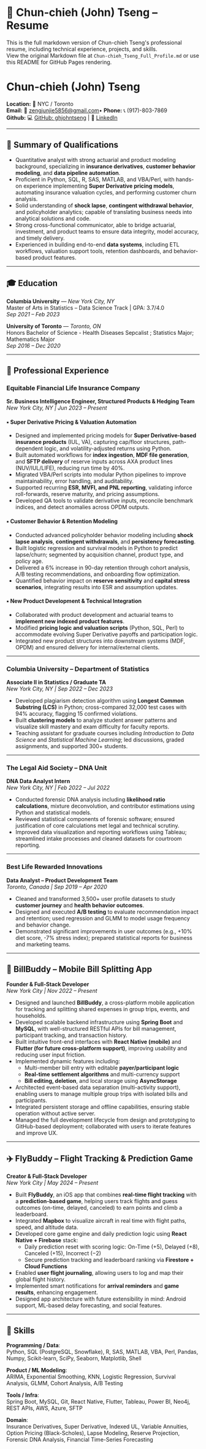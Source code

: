 # 💼 Chun-chieh (John) Tseng – Resume

This is the full markdown version of Chun-chieh Tseng's professional resume, including technical experience, projects, and skills.  
View the original Markdown file at `Chun-chieh_Tseng_Full_Profile.md` or use this README for GitHub Pages rendering.

# Chun-chieh (John) Tseng

**Location:** 📍 NYC / Toronto  
**Email:** 📧 zengjunjie5856@gmail.com• **Phone:** 📞 (917)-803-7869  
**Github:** 💻 [GitHub: ghjohntseng](https://github.com/ghjohntseng) | 💼 [LinkedIn](https://www.linkedin.com/in/chunchieh-tseng)

---

## 🧠 Summary of Qualifications

- Quantitative analyst with strong actuarial and product modeling background, specializing in **insurance derivatives**, **customer behavior modeling**, and **data pipeline automation**.
- Proficient in Python, SQL, R, SAS, MATLAB, and VBA/Perl, with hands-on experience implementing **Super Derivative pricing models**, automating insurance valuation cycles, and performing customer churn analysis.
- Solid understanding of **shock lapse**, **contingent withdrawal behavior**, and policyholder analytics; capable of translating business needs into analytical solutions and code.
- Strong cross-functional communicator, able to bridge actuarial, investment, and product teams to ensure data integrity, model accuracy, and timely delivery.
- Experienced in building end-to-end **data systems**, including ETL workflows, valuation support tools, retention dashboards, and behavior-based product features.

---

## 🎓 Education

**Columbia University** — *New York City, NY*  
Master of Arts in Statistics – Data Science Track | GPA: 3.7/4.0  
*Sep 2021 – Feb 2023*

**University of Toronto** — *Toronto, ON*  
Honors Bachelor of Science - Health Diseases Sepcalist ; Statistics Major; Mathematics Major  
*Sep 2016 – Dec 2020*

---

## 💼 Professional Experience

### **Equitable Financial Life Insurance Company**  
**Sr. Business Intelligence Engineer, Structured Products & Hedging Team**  
*New York City, NY | Jun 2023 – Present*

#### ▪ Super Derivative Pricing & Valuation Automation

- Designed and implemented pricing models for **Super Derivative-based insurance products** (IUL, VA), capturing cap/floor structures, path-dependent logic, and volatility-adjusted returns using Python.
- Built automated workflows for **index ingestion**, **MDF file generation**, and **SFTP delivery** of reserve inputs across AXA product lines (NUV/IUL/LIFE), reducing run time by 40%.
- Migrated VBA/Perl scripts into modular Python pipelines to improve maintainability, error handling, and auditability.
- Supported recurring **ESR, MVFI, and PNL reporting**, validating inforce roll-forwards, reserve maturity, and pricing assumptions.
- Developed QA tools to validate derivative inputs, reconcile benchmark indices, and detect anomalies across OPDM outputs.

#### ▪ Customer Behavior & Retention Modeling

- Conducted advanced policyholder behavior modeling including **shock lapse analysis**, **contingent withdrawals**, and **persistency forecasting**.
- Built logistic regression and survival models in Python to predict lapse/churn; segmented by acquisition channel, product type, and policy age.
- Delivered a 6% increase in 90-day retention through cohort analysis, A/B testing recommendations, and onboarding flow optimization.
- Quantified behavior impact on **reserve sensitivity** and **capital stress scenarios**, integrating results into ESR and assumption updates.

#### ▪ New Product Development & Technical Integration

- Collaborated with product development and actuarial teams to **implement new indexed product features**.
- Modified **pricing logic and valuation scripts** (Python, SQL, Perl) to accommodate evolving Super Derivative payoffs and participation logic.
- Integrated new product structures into downstream systems (MDF, OPDM) and ensured delivery for internal/external clients.

---

### **Columbia University – Department of Statistics**  
**Associate II in Statistics / Graduate TA**  
*New York City, NY | Sep 2022 – Dec 2023*

- Developed plagiarism detection algorithm using **Longest Common Substring (LCS)** in Python; cross-compared 32,000 test cases with 94% accuracy, flagging 15 confirmed violations.
- Built **clustering models** to analyze student answer patterns and visualize skill mastery and exam difficulty for faculty reports.
- Teaching assistant for graduate courses including *Introduction to Data Science* and *Statistical Machine Learning*; led discussions, graded assignments, and supported 300+ students.

---

### **The Legal Aid Society – DNA Unit**  
**DNA Data Analyst Intern**  
*New York City, NY | Feb 2022 – Jul 2022*

- Conducted forensic DNA analysis including **likelihood ratio calculations**, mixture deconvolution, and contributor estimations using Python and statistical models.
- Reviewed statistical components of forensic software; ensured justification of core calculations met legal and technical scrutiny.
- Improved data visualization and reporting workflows using Tableau; streamlined intake processes and cleaned datasets for courtroom reporting.

---

### **Best Life Rewarded Innovations**  
**Data Analyst – Product Development Team**  
*Toronto, Canada | Sep 2019 – Apr 2020*

- Cleaned and transformed 3,500+ user profile datasets to study **customer journey** and **health behavior outcomes**.
- Designed and executed **A/B testing** to evaluate recommendation impact and retention; used regression and GLMM to model usage frequency and behavior change.
- Demonstrated significant improvements in user outcomes (e.g., +10% diet score, -7% stress index); prepared statistical reports for business and marketing teams.

---

## 📱 BillBuddy – Mobile Bill Splitting App

**Founder & Full-Stack Developer**  
*New York City | Nov 2022 – Present*

- Designed and launched **BillBuddy**, a cross-platform mobile application for tracking and splitting shared expenses in group trips, events, and households.
- Developed scalable backend infrastructure using **Spring Boot** and **MySQL**, with well-structured RESTful APIs for bill management, participant tracking, and transaction history.
- Built intuitive front-end interfaces with **React Native (mobile)** and **Flutter (for future cross-platform support)**, improving usability and reducing user input friction.
- Implemented dynamic features including:
  - Multi-member bill entry with editable **payer/participant logic**
  - **Real-time settlement algorithms** and multi-currency support
  - **Bill editing, deletion**, and local storage using **AsyncStorage**
- Architected event-based data separation (multi-activity support), enabling users to manage multiple group trips with isolated bills and participants.
- Integrated persistent storage and offline capabilities, ensuring stable operation without active server.
- Managed the full development lifecycle from design and prototyping to GitHub-based deployment; collaborated with users to iterate features and improve UX.

---

## ✈️ FlyBuddy – Flight Tracking & Prediction Game

**Creator & Full-Stack Developer**  
*New York City | May 2024 – Present*

- Built **FlyBuddy**, an iOS app that combines **real-time flight tracking** with a **prediction-based game**, helping users track flights and guess outcomes (on-time, delayed, canceled) to earn points and climb a leaderboard.
- Integrated **Mapbox** to visualize aircraft in real time with flight paths, speed, and altitude data.
- Developed core game engine and daily prediction logic using **React Native + Firebase** stack:
  - Daily prediction reset with scoring logic: On-Time (+5), Delayed (+8), Canceled (+15), Incorrect (−2)
  - Secure prediction tracking and leaderboard ranking via **Firestore + Cloud Functions**
- Enabled **user flight journaling**, allowing users to log and map their global flight history.
- Implemented smart notifications for **arrival reminders** and **game results**, enhancing engagement.
- Designed app architecture with future extensibility in mind: Android support, ML-based delay forecasting, and social features.

---

## 🧰 Skills

**Programming / Data**:  
Python, SQL (PostgreSQL, Snowflake), R, SAS, MATLAB, VBA, Perl, Pandas, Numpy, Scikit-learn, SciPy, Seaborn, Matplotlib, Shell

**Product / ML Modeling**:  
ARIMA, Exponential Smoothing, KNN, Logistic Regression, Survival Analysis, GLMM, Cohort Analysis, A/B Testing

**Tools / Infra**:  
Spring Boot, MySQL, Git, React Native, Flutter, Tableau, Power BI, Neo4j, REST APIs, AWS, Azure, SFTP

**Domain**:  
Insurance Derivatives, Super Derivative, Indexed UL, Variable Annuities, Option Pricing (Black-Scholes), Lapse Modeling, Reserve Projection, Forensic DNA Analysis, Financial Time-Series Forecasting